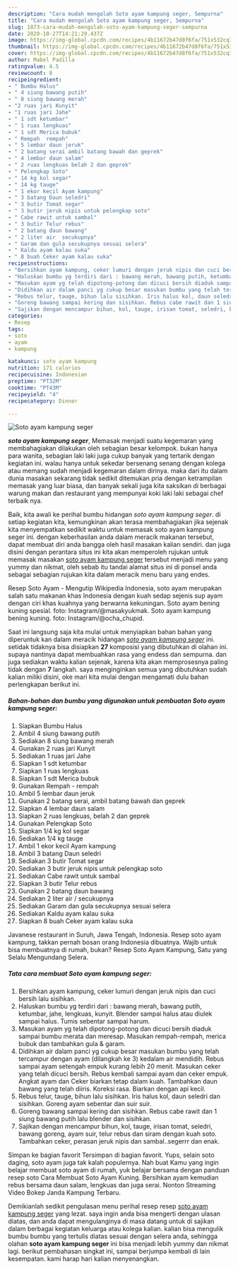 ```yaml
---
description: "Cara mudah mengolah Soto ayam kampung seger, Sempurna"
title: "Cara mudah mengolah Soto ayam kampung seger, Sempurna"
slug: 1873-cara-mudah-mengolah-soto-ayam-kampung-seger-sempurna
date: 2020-10-27T14:21:29.437Z
image: https://img-global.cpcdn.com/recipes/4b11672b47d8f6fa/751x532cq70/soto-ayam-kampung-seger-foto-resep-utama.jpg
thumbnail: https://img-global.cpcdn.com/recipes/4b11672b47d8f6fa/751x532cq70/soto-ayam-kampung-seger-foto-resep-utama.jpg
cover: https://img-global.cpcdn.com/recipes/4b11672b47d8f6fa/751x532cq70/soto-ayam-kampung-seger-foto-resep-utama.jpg
author: Mabel Padilla
ratingvalue: 4.5
reviewcount: 8
recipeingredient:
- " Bumbu Halus"
- " 4 siung bawang putih"
- " 8 siung bawang merah"
- "2 ruas jari Kunyit"
- "1 ruas jari Jahe"
- " 1 sdt ketumbar"
- " 1 ruas lengkuas"
- " 1 sdt Merica bubuk"
- " Rempah  rempah"
- " 5 lembar daun jeruk"
- " 2 batang serai ambil batang bawah dan geprek"
- " 4 lembar daun salam"
- " 2 ruas lengkuas belah 2 dan geprek"
- " Pelengkap Soto"
- " 14 kg kol segar"
- " 14 kg tauge"
- " 1 ekor kecil Ayam kampung"
- " 3 batang Daun seledri"
- " 3 butir Tomat segar"
- " 3 butir jeruk nipis untuk pelengkap soto"
- " Cabe rawit untuk sambal"
- " 3 butir Telur rebus"
- " 2 batang daun bawang"
- " 2 liter air  secukupnya"
- " Garam dan gula secukupnya sesuai selera"
- " Kaldu ayam kalau suka"
- " 8 buah Ceker ayam kalau suka"
recipeinstructions:
- "Bersihkan ayam kampung, ceker lumuri dengan jeruk nipis dan cuci bersih lalu sisihkan."
- "Haluskan bumbu yg terdiri dari : bawang merah, bawang putih, ketumbar, jahe, lengkuas, kunyit. Blender sampai halus atau diulek sampai halus. Tumis sebentar sampai harum."
- "Masukan ayam yg telah dipotong-potong dan dicuci bersih diaduk sampai bumbu merata dan meresap. Masukan rempah-rempah, merica bubuk dan tambahkan gula &amp; garam."
- "Didihkan air dalam panci yg cukup besar masukan bumbu yang telah tercampur dengan ayam (dilangkah ke 3) kedalam air mendidih. Rebus sampai ayam setengah empuk kurang lebih 20 menit. Masukan ceker yang telah dicuci bersih. Rebus kembali sampai ayam dan ceker empuk. Angkat ayam dan Ceker biarkan tetap dalam kuah. Tambahkan daun bawang yang telah diiris. Koreksi rasa. Biarkan dengan api kecil."
- "Rebus telur, tauge, bihun lalu sisihkan. Iris halus kol, daun seledri dan sisihkan. Goreng ayam sebentar dan suir suir."
- "Goreng bawang sampai kering dan sisihkan. Rebus cabe rawit dan 1 siung bawang putih lalu blender dan sisihkan."
- "Sajikan dengan mencampur bihun, kol, tauge, irisan tomat, seledri, bawang goreng, ayam suir, telur rebus dan siram dengan kuah soto. Tambahkan ceker, perasan jeruk nipis dan sambal..segerrr dan enak."
categories:
- Resep
tags:
- soto
- ayam
- kampung

katakunci: soto ayam kampung 
nutrition: 171 calories
recipecuisine: Indonesian
preptime: "PT32M"
cooktime: "PT43M"
recipeyield: "4"
recipecategory: Dinner

---
```



![Soto ayam kampung seger](https://img-global.cpcdn.com/recipes/4b11672b47d8f6fa/751x532cq70/soto-ayam-kampung-seger-foto-resep-utama.jpg)

<b><i>soto ayam kampung seger</i></b>, Memasak menjadi suatu kegemaran yang membahagiakan dilakukan oleh sebagian besar kelompok. bukan hanya para wanita, sebagian laki laki juga cukup banyak yang tertarik dengan kegiatan ini. walau hanya untuk sekedar bersenang senang dengan kolega atau memang sudah menjadi kegemaran dalam dirinya. maka dari itu dalam dunia masakan sekarang tidak sedikit ditemukan pria dengan ketrampilan memasak yang luar biasa, dan banyak sekali juga kita saksikan di berbagai warung makan dan restaurant yang mempunyai koki laki laki sebagai chef terbaik nya.

Baik, kita awali ke perihal bumbu hidangan <i>soto ayam kampung seger</i>. di setiap kegiatan kita, kemungkinan akan terasa membahagiakan jika sejenak kita menyempatkan sedikit waktu untuk memasak soto ayam kampung seger ini. dengan keberhasilan anda dalam meracik makanan tersebut, dapat membuat diri anda bangga oleh hasil masakan kalian sendiri. dan juga disini dengan perantara situs ini kita akan memperoleh rujukan untuk memasak masakan <u>soto ayam kampung seger</u> tersebut menjadi menu yang yummy dan nikmat, oleh sebab itu tandai alamat situs ini di ponsel anda sebagai sebagian rujukan kita dalam meracik menu baru yang endes.

Resep Soto Ayam - Mengutip Wikipedia Indonesia, soto ayam merupakan salah satu makanan khas Indonesia dengan kuah sedap sejenis sup ayam dengan ciri khas kuahnya yang berwarna kekuningan. Soto ayam bening kuning spesial. foto: Instagram/@masakyukmak. Soto ayam kampung bening kuning. foto: Instagram/@ocha_chupid.


Saat ini langsung saja kita mulai untuk menyiapkan bahan bahan yang diperuntuk kan dalam meracik hidangan <u><i>soto ayam kampung seger</i></u> ini. setidak tidaknya bisa disiapkan <b>27</b> komposisi yang dibutuhkan di olahan ini. supaya nantinya dapat membuahkan rasa yang endess dan sempurna. dan juga sediakan waktu kalian sejenak, karena kita akan memprosesnya paling tidak dengan <b>7</b> langkah. saya menginginkan semua yang dibutuhkan sudah kalian miliki disini, oke mari kita mulai dengan mengamati dulu bahan perlengkapan berikut ini.

<!--inarticleads1-->

##### Bahan-bahan dan bumbu yang digunakan untuk pembuatan Soto ayam kampung seger:

1. Siapkan  Bumbu Halus
1. Ambil  4 siung bawang putih
1. Sediakan  8 siung bawang merah
1. Gunakan 2 ruas jari Kunyit
1. Sediakan 1 ruas jari Jahe
1. Siapkan  1 sdt ketumbar
1. Siapkan  1 ruas lengkuas
1. Siapkan  1 sdt Merica bubuk
1. Gunakan  Rempah - rempah
1. Ambil  5 lembar daun jeruk
1. Gunakan  2 batang serai, ambil batang bawah dan geprek
1. Siapkan  4 lembar daun salam
1. Siapkan  2 ruas lengkuas, belah 2 dan geprek
1. Gunakan  Pelengkap Soto
1. Siapkan  1/4 kg kol segar
1. Sediakan  1/4 kg tauge
1. Ambil  1 ekor kecil Ayam kampung
1. Ambil  3 batang Daun seledri
1. Sediakan  3 butir Tomat segar
1. Sediakan  3 butir jeruk nipis untuk pelengkap soto
1. Sediakan  Cabe rawit untuk sambal
1. Siapkan  3 butir Telur rebus
1. Gunakan  2 batang daun bawang
1. Sediakan  2 liter air / secukupnya
1. Sediakan  Garam dan gula secukupnya sesuai selera
1. Sediakan  Kaldu ayam kalau suka
1. Siapkan  8 buah Ceker ayam kalau suka


Javanese restaurant in Suruh, Jawa Tengah, Indonesia. Resep soto ayam kampung, takkan pernah bosan orang Indonesia dibuatnya. Wajib untuk bisa membuatnya di rumah, bukan? Resep Soto Ayam Kampung, Satu yang Selalu Mengundang Selera. 

<!--inarticleads2-->

##### Tata cara membuat Soto ayam kampung seger:

1. Bersihkan ayam kampung, ceker lumuri dengan jeruk nipis dan cuci bersih lalu sisihkan.
1. Haluskan bumbu yg terdiri dari : bawang merah, bawang putih, ketumbar, jahe, lengkuas, kunyit. Blender sampai halus atau diulek sampai halus. Tumis sebentar sampai harum.
1. Masukan ayam yg telah dipotong-potong dan dicuci bersih diaduk sampai bumbu merata dan meresap. Masukan rempah-rempah, merica bubuk dan tambahkan gula &amp; garam.
1. Didihkan air dalam panci yg cukup besar masukan bumbu yang telah tercampur dengan ayam (dilangkah ke 3) kedalam air mendidih. Rebus sampai ayam setengah empuk kurang lebih 20 menit. Masukan ceker yang telah dicuci bersih. Rebus kembali sampai ayam dan ceker empuk. Angkat ayam dan Ceker biarkan tetap dalam kuah. Tambahkan daun bawang yang telah diiris. Koreksi rasa. Biarkan dengan api kecil.
1. Rebus telur, tauge, bihun lalu sisihkan. Iris halus kol, daun seledri dan sisihkan. Goreng ayam sebentar dan suir suir.
1. Goreng bawang sampai kering dan sisihkan. Rebus cabe rawit dan 1 siung bawang putih lalu blender dan sisihkan.
1. Sajikan dengan mencampur bihun, kol, tauge, irisan tomat, seledri, bawang goreng, ayam suir, telur rebus dan siram dengan kuah soto. Tambahkan ceker, perasan jeruk nipis dan sambal..segerrr dan enak.


Simpan ke bagian favorit Tersimpan di bagian favorit. Yups, selain soto daging, soto ayam juga tak kalah populernya. Nah buat Kamu yang ingin belajar membuat soto ayam di rumah, yuk belajar bersama dengan panduan resep soto Cara Membuat Soto Ayam Kuning. Bersihkan ayam kemudian rebus bersama daun salam, lengkuas dan juga serai. Nonton Streaming Video Bokep Janda Kampung Terbaru. 

Demikianlah sedikit pengulasan menu perihal resep resep <u>soto ayam kampung seger</u> yang lezat. saya ingin anda bisa mengerti dengan ulasan diatas, dan anda dapat mengulanginya di masa datang untuk di sajikan dalam berbagai kegiatan keluarga atau kolega kalian. kalian bisa mengulik bumbu bumbu yang tertulis diatas sesuai dengan selera anda, sehingga olahan <b>soto ayam kampung seger</b> ini bisa menjadi lebih yummy dan nikmat lagi. berikut pembahasan singkat ini, sampai berjumpa kembali di lain kesempatan. kami harap hari kalian menyenangkan.
